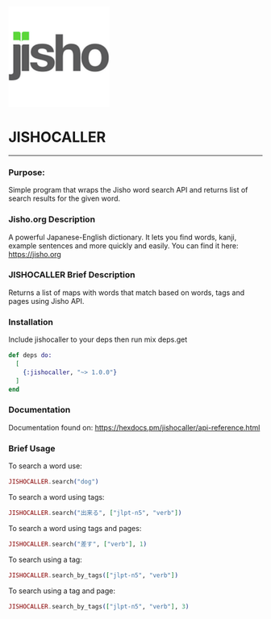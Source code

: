 <img src= "images/jisho.png" width="200" height="200">

# JISHOCALLER
___
### Purpose:
Simple program that wraps the Jisho word search API and returns list of search results for the given word.

### Jisho.org Description
A powerful Japanese-English dictionary. It lets you find words, kanji, example sentences and more quickly and easily. You can find it here: https://jisho.org

### JISHOCALLER Brief Description
Returns a list of maps with words that match based on words, tags and pages using Jisho API.

### Installation
Include jishocaller to your deps then run mix deps.get
```elixir
def deps do:
  [
    {:jishocaller, "~> 1.0.0"}
  ]
end
```

### Documentation
Documentation found on:
https://hexdocs.pm/jishocaller/api-reference.html

### Brief Usage
To search a word use:
```elixir
JISHOCALLER.search("dog")
```
To search a word using tags:
```elixir
JISHOCALLER.search("出来る", ["jlpt-n5", "verb"])
```
To search a word using tags and pages:
```elixir
JISHOCALLER.search("差す", ["verb"], 1)
```
To search using a tag:
```elixir
JISHOCALLER.search_by_tags(["jlpt-n5", "verb"])
```
To search using a tag and page:
```elixir
JISHOCALLER.search_by_tags(["jlpt-n5", "verb"], 3)
```
